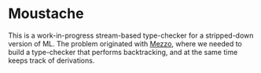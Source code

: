 Moustache
=========

This is a work-in-progress stream-based type-checker for a stripped-down version
of ML. The problem originated with [Mezzo](https://github.com/protz/mezzo),
where we needed to build a type-checker that performs backtracking, and at the
same time keeps track of derivations.
